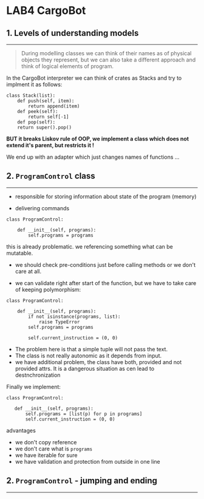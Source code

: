 # LAB4 CargoBot

## 1. Levels of understanding models
<hr>

>During modelling classes we can think of their names as of physical objects they represent, but we can also take a different approach and think of logical elements of program. 


In the CargoBot interpreter we can think of crates as Stacks and try to implment it as follows:

```
class Stack(list):
    def push(self, item):
        return append(item)
    def peek(self):
        return self[-1]
    def pop(self):
    return super().pop()
```

<b>BUT  it breaks Liskov rule of OOP, we implement a class which does not extend it's parent, but restricts it !</b>

We end up with an adapter which just changes names of functions ...

## 2. `ProgramControl` class
<hr>

- responsible for storing information about state of the program (memory)

- delivering commands

```
class ProgramControl:

    def __init__(self, programs):
        self.programs = programs
```

this is already problematic. we referencing something what can be mutatable. 

- we should check pre-conditions just before calling methods or we don't care at all. 

- we can validate right after start of the function, but we have to take care of keeping polymorphism: 

```
class ProgramControl:

    def __init__(self, programs):
        if not isinstance(programs, list):
            raise TypeError
        self.programs = programs

        self.current_instruction = (0, 0)
```
 - The problem here is that a simple tuple will not pass the text.
 -  The class is not really autonomic as it depends from input. 
 - we have additional problem, the class have both, provided and not provided attrs. It is a dangerous situation as cen lead to destnchronization

 Finally we implement:

 ```
class ProgramControl:

    def __init__(self, programs):
        self.programs = [list(p) for p in programs]
        self.current_instruction = (0, 0)
 ```

 advantages
 - we don't copy reference
 - we don't care what is `programs`
 - we have iterable for sure
 - we have validation and protection from outside in one line

 ## 2. `ProgramControl` - jumping and ending
 <hr>

